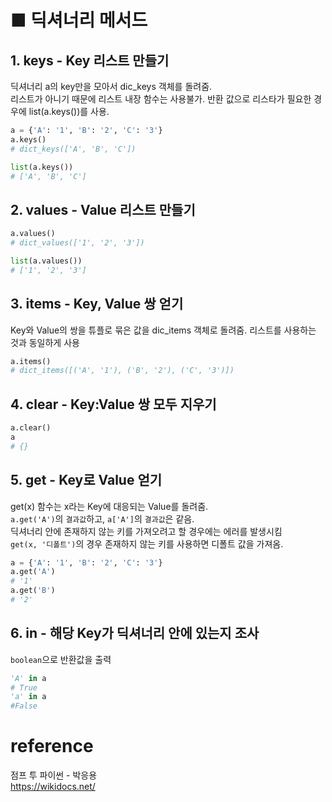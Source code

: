 #  ■ 딕셔너리 메서드
## 1. keys - Key 리스트 만들기
딕셔너리 a의 key만을 모아서 dic_keys 객체를 돌려줌.   
리스트가 아니기 때문에 리스트 내장 함수는 사용불가.
반환 값으로 리스타가 필요한 경우에 list(a.keys())를 사용.
```python
a = {'A': '1', 'B': '2', 'C': '3'}
a.keys()
# dict_keys(['A', 'B', 'C'])

list(a.keys())
# ['A', 'B', 'C']
```

## 2. values - Value 리스트 만들기
```python
a.values()
# dict_values(['1', '2', '3'])

list(a.values())
# ['1', '2', '3']
```


## 3. items - Key, Value 쌍 얻기
Key와 Value의 쌍을 튜플로 묶은 값을 dic_items 객체로 돌려줌.
리스트를 사용하는 것과 동일하게 사용
```python
a.items()
# dict_items([('A', '1'), ('B', '2'), ('C', '3')])
```


## 4. clear - Key:Value 쌍 모두 지우기
```python
a.clear()
a
# {}
```


## 5. get - Key로 Value 얻기
get(x) 함수는 x라는 Key에 대응되는 Value를 돌려줌.   
`a.get('A')`의 `결과값`하고, `a['A']`의 `결과값`은 같음.   
딕셔너리 안에 존재하지 않는 키를 가져오려고 할 경우에는 에러를 발생시킴   
`get(x, '디폴트')`의 경우 존재하지 않는 키를 사용하면 디폴트 값을 가져옴.
```python
a = {'A': '1', 'B': '2', 'C': '3'}
a.get('A')
# '1'
a.get('B')
# '2'
```


## 6. in - 해당 Key가 딕셔너리 안에 있는지 조사
`boolean`으로 반환값을 출력
```python
'A' in a
# True
'a' in a
#False
```


# reference
점프 투 파이썬 - 박응용<br>
https://wikidocs.net/

